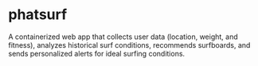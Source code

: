# phatsurf
A containerized web app that collects user data (location, weight, and fitness), analyzes historical surf conditions, recommends surfboards, and sends personalized alerts for ideal surfing conditions.
